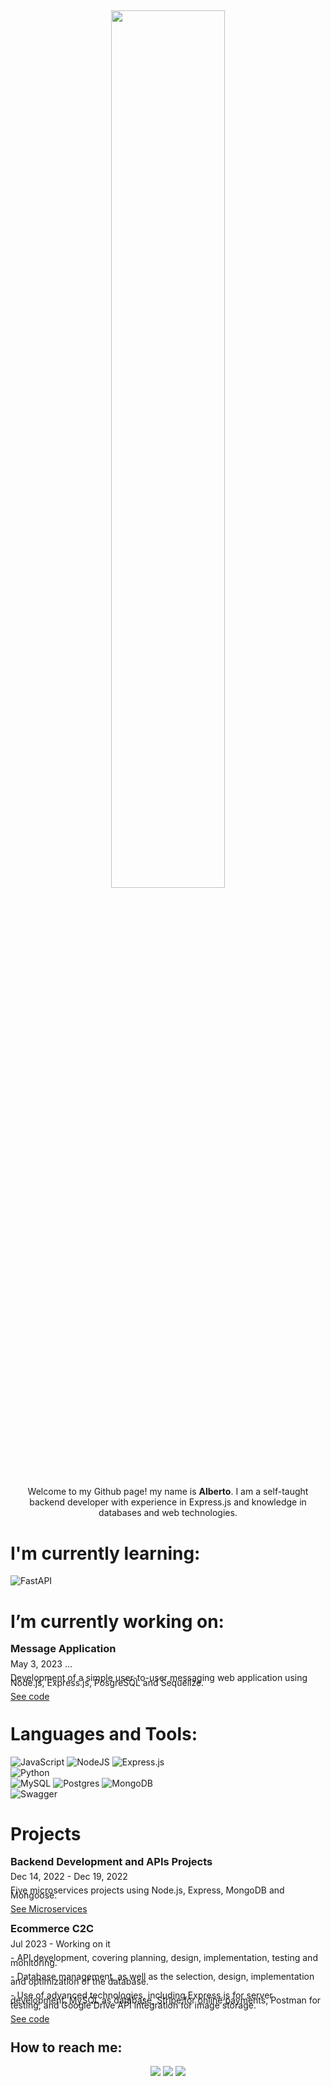 ## <p align="center"><img src="https://media.tenor.com/mGgWY8RkgYMAAAAC/hello-world.gif" width=60%/></p>
<p align="center" >
    Welcome to my Github page! my name is <strong>Alberto</strong>. I am a self-taught backend developer with experience in Express.js and knowledge in databases and web technologies.
  <br/>
</p>

# I'm currently learning:
![FastAPI](https://img.shields.io/badge/FastAPI-005571?style=for-the-badge&logo=fastapi)

# I’m currently working on:
<div style="line-height:8px;">
<h3>Message Application</h3>
<p>May 3, 2023 ...</p>
<p>Development of a simple user-to-user messaging web application using Node.js, Express.js, PosgreSQL and Sequelize.</p>
<p><a href="https://github.com/albertogonzalezm/messageApp.git">See code</a></o>
</div>

# Languages and Tools:
![JavaScript](https://img.shields.io/badge/javascript-%23323330.svg?style=for-the-badge&logo=javascript&logoColor=%23F7DF1E)
![NodeJS](https://img.shields.io/badge/node.js-6DA55F?style=for-the-badge&logo=node.js&logoColor=white)
![Express.js](https://img.shields.io/badge/express.js-%23404d59.svg?style=for-the-badge&logo=express&logoColor=%2361DAFB)
</br>![Python](https://img.shields.io/badge/python-3670A0?style=for-the-badge&logo=python&logoColor=ffdd54)
</br>![MySQL](https://img.shields.io/badge/mysql-%2300f.svg?style=for-the-badge&logo=mysql&logoColor=white)
![Postgres](https://img.shields.io/badge/postgres-%23316192.svg?style=for-the-badge&logo=postgresql&logoColor=white)
![MongoDB](https://img.shields.io/badge/MongoDB-%234ea94b.svg?style=for-the-badge&logo=mongodb&logoColor=white)
</br>![Swagger](https://img.shields.io/badge/-Swagger-%23Clojure?style=for-the-badge&logo=swagger&logoColor=white)

# Projects
<div style="line-height:8px;">
<h3>Backend Development and APIs Projects</h3>
<p>Dec 14, 2022 - Dec 19, 2022</p>
<p>Five microservices projects using Node.js, Express, MongoDB and Mongoose.</p>
<p><a href="https://albertogonzalezm.github.io/">See Microservices</a></o>
</div>
<div style="line-height:8px;">
<h3>Ecommerce C2C</h3>
<p>Jul 2023 - Working on it</p>
<p>- API development, covering planning, design, implementation, testing and monitoring.</p>
<p>- Database management, as well as the selection, design, implementation and optimization of the database.</p>
<p>- Use of advanced technologies, including Express.js for server development, MySQL as database, Stripe for online payments, Postman for testing, and Google Drive API integration for image storage.</p>
<p><a href="https://github.com/albertogonzalezm/ecommerce_c2c">See code</a></o>
</div>

## How to reach me: 
<div align='center'>
<a href="mailto:albertogonzalezmantilla@gmail.com"> <img src="https://img.shields.io/badge/Gmail-D14836?style=for-the-badge&logo=gmail&logoColor=white"/></a>
<a href="https://www.linkedin.com/in/albertoagonzalezm"> <img src="https://img.shields.io/badge/LinkedIn-0077B5?style=for-the-badge&logo=linkedin&logoColor=white" /></a>
<a href="wa.me/573177124702"> <img src="https://img.shields.io/badge/WhatsApp-25D366?style=for-the-badge&logo=whatsapp&logoColor=white" /></a>
</div>
</div>
